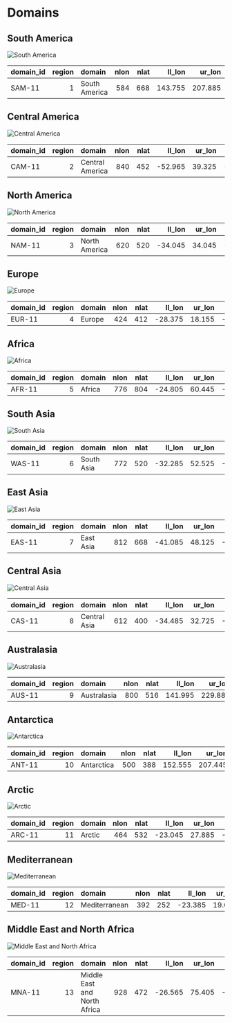 # Domains

## South America

![South America](figs/SAM-11.png)

| domain_id   |   region | domain        |   nlon |   nlat |   ll_lon |   ur_lon |   ll_lat |   ur_lat |   dlon |   dlat |   pollon |   pollat |
|:------------|---------:|:--------------|-------:|-------:|---------:|---------:|---------:|---------:|-------:|-------:|---------:|---------:|
| SAM-11      |        1 | South America |    584 |    668 |  143.755 |  207.885 |  -38.445 |   34.925 |   0.11 |   0.11 |   -56.06 |     70.6 |

## Central America

![Central America](figs/CAM-11.png)

| domain_id   |   region | domain          |   nlon |   nlat |   ll_lon |   ur_lon |   ll_lat |   ur_lat |   dlon |   dlat |   pollon |   pollat |
|:------------|---------:|:----------------|-------:|-------:|---------:|---------:|---------:|---------:|-------:|-------:|---------:|---------:|
| CAM-11      |        2 | Central America |    840 |    452 |  -52.965 |   39.325 |  -28.765 |   20.845 |   0.11 |   0.11 |   113.98 |    75.74 |

## North America

![North America](figs/NAM-11.png)

| domain_id   |   region | domain        |   nlon |   nlat |   ll_lon |   ur_lon |   ll_lat |   ur_lat |   dlon |   dlat |   pollon |   pollat |
|:------------|---------:|:--------------|-------:|-------:|---------:|---------:|---------:|---------:|-------:|-------:|---------:|---------:|
| NAM-11      |        3 | North America |    620 |    520 |  -34.045 |   34.045 |  -28.565 |   28.525 |   0.11 |   0.11 |       83 |     42.5 |

## Europe

![Europe](figs/EUR-11.png)

| domain_id   |   region | domain   |   nlon |   nlat |   ll_lon |   ur_lon |   ll_lat |   ur_lat |   dlon |   dlat |   pollon |   pollat |
|:------------|---------:|:---------|-------:|-------:|---------:|---------:|---------:|---------:|-------:|-------:|---------:|---------:|
| EUR-11      |        4 | Europe   |    424 |    412 |  -28.375 |   18.155 |  -23.375 |   21.835 |   0.11 |   0.11 |     -162 |    39.25 |

## Africa

![Africa](figs/AFR-11.png)

| domain_id   |   region | domain   |   nlon |   nlat |   ll_lon |   ur_lon |   ll_lat |   ur_lat |   dlon |   dlat |   pollon |   pollat |
|:------------|---------:|:---------|-------:|-------:|---------:|---------:|---------:|---------:|-------:|-------:|---------:|---------:|
| AFR-11      |        5 | Africa   |    776 |    804 |  -24.805 |   60.445 |  -45.925 |   42.405 |   0.11 |   0.11 |      180 |       90 |

## South Asia

![South Asia](figs/WAS-11.png)

| domain_id   |   region | domain     |   nlon |   nlat |   ll_lon |   ur_lon |   ll_lat |   ur_lat |   dlon |   dlat |   pollon |   pollat |
|:------------|---------:|:-----------|-------:|-------:|---------:|---------:|---------:|---------:|-------:|-------:|---------:|---------:|
| WAS-11      |        6 | South Asia |    772 |    520 |  -32.285 |   52.525 |  -21.725 |   35.365 |   0.11 |   0.11 |  -123.34 |    79.95 |

## East Asia

![East Asia](figs/EAS-11.png)

| domain_id   |   region | domain    |   nlon |   nlat |   ll_lon |   ur_lon |   ll_lat |   ur_lat |   dlon |   dlat |   pollon |   pollat |
|:------------|---------:|:----------|-------:|-------:|---------:|---------:|---------:|---------:|-------:|-------:|---------:|---------:|
| EAS-11      |        7 | East Asia |    812 |    668 |  -41.085 |   48.125 |  -27.005 |   46.365 |   0.11 |   0.11 |   -64.78 |    77.61 |

## Central Asia

![Central Asia](figs/CAS-11.png)

| domain_id   |   region | domain       |   nlon |   nlat |   ll_lon |   ur_lon |   ll_lat |   ur_lat |   dlon |   dlat |   pollon |   pollat |
|:------------|---------:|:-------------|-------:|-------:|---------:|---------:|---------:|---------:|-------:|-------:|---------:|---------:|
| CAS-11      |        8 | Central Asia |    612 |    400 |  -34.485 |   32.725 |  -20.845 |   23.045 |   0.11 |   0.11 |  -103.39 |    43.48 |

## Australasia

![Australasia](figs/AUS-11.png)

| domain_id   |   region | domain      |   nlon |   nlat |   ll_lon |   ur_lon |   ll_lat |   ur_lat |   dlon |   dlat |   pollon |   pollat |
|:------------|---------:|:------------|-------:|-------:|---------:|---------:|---------:|---------:|-------:|-------:|---------:|---------:|
| AUS-11      |        9 | Australasia |    800 |    516 |  141.995 |  229.885 |  -23.045 |   33.605 |   0.11 |   0.11 |   141.38 |    60.31 |

## Antarctica

![Antarctica](figs/ANT-11.png)

| domain_id   |   region | domain     |   nlon |   nlat |   ll_lon |   ur_lon |   ll_lat |   ur_lat |   dlon |   dlat |   pollon |   pollat |
|:------------|---------:|:-----------|-------:|-------:|---------:|---------:|---------:|---------:|-------:|-------:|---------:|---------:|
| ANT-11      |       10 | Antarctica |    500 |    388 |  152.555 |  207.445 |  -27.885 |   14.685 |   0.11 |   0.11 |  -166.92 |     6.08 |

## Arctic

![Arctic](figs/ARC-11.png)

| domain_id   |   region | domain   |   nlon |   nlat |   ll_lon |   ur_lon |   ll_lat |   ur_lat |   dlon |   dlat |   pollon |   pollat |
|:------------|---------:|:---------|-------:|-------:|---------:|---------:|---------:|---------:|-------:|-------:|---------:|---------:|
| ARC-11      |       11 | Arctic   |    464 |    532 |  -23.045 |   27.885 |  -24.365 |   34.045 |   0.11 |   0.11 |        0 |     6.55 |

## Mediterranean

![Mediterranean](figs/MED-11.png)

| domain_id   |   region | domain        |   nlon |   nlat |   ll_lon |   ur_lon |   ll_lat |   ur_lat |   dlon |   dlat |   pollon |   pollat |
|:------------|---------:|:--------------|-------:|-------:|---------:|---------:|---------:|---------:|-------:|-------:|---------:|---------:|
| MED-11      |       12 | Mediterranean |    392 |    252 |  -23.385 |   19.625 |  -21.505 |    6.105 |   0.11 |   0.11 |      198 |    39.25 |

## Middle East and North Africa

![Middle East and North Africa](figs/MNA-11.png)

| domain_id   |   region | domain                       |   nlon |   nlat |   ll_lon |   ur_lon |   ll_lat |   ur_lat |   dlon |   dlat |   pollon |   pollat |
|:------------|---------:|:-----------------------------|-------:|-------:|---------:|---------:|---------:|---------:|-------:|-------:|---------:|---------:|
| MNA-11      |       13 | Middle East and North Africa |    928 |    472 |  -26.565 |   75.405 |   -6.765 |   45.045 |   0.11 |   0.11 |      180 |       90 |

